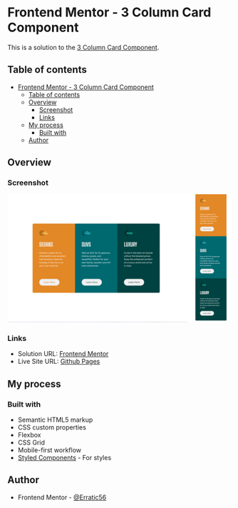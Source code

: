 # Frontend Mentor - 3 Column Card Component

This is a solution to the [3 Column Card Component](https://www.frontendmentor.io/challenges/3column-preview-card-component-pH92eAR2-).

## Table of contents

- [Frontend Mentor - 3 Column Card Component](#frontend-mentor---3-column-card-component)
  - [Table of contents](#table-of-contents)
  - [Overview](#overview)
    - [Screenshot](#screenshot)
    - [Links](#links)
  - [My process](#my-process)
    - [Built with](#built-with)
  - [Author](#author)

## Overview

### Screenshot

![](./static/images/screenshot.png)

### Links

- Solution URL: [Frontend Mentor](https://www.frontendmentor.io/solutions/product-preview-card-component-solution-Ng9B4IiTvV)
- Live Site URL: [Github Pages](https://cozymeds.github.io/Product-preview-card-component/)

## My process

### Built with

- Semantic HTML5 markup
- CSS custom properties
- Flexbox
- CSS Grid
- Mobile-first workflow
- [Styled Components](https://styled-components.com/) - For styles

## Author

- Frontend Mentor - [@Erratic56](https://www.frontendmentor.io/profile/Erratic56)
